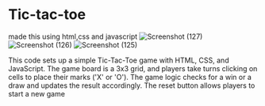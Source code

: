 # Tic-tac-toe
made this using html,css and javascript
![Screenshot (127)](https://github.com/Adrishti1/Tic-tac-toe/assets/135599298/4f9a11cf-d8ed-4de5-9781-e262ae6a67d1)
![Screenshot (126)](https://github.com/Adrishti1/Tic-tac-toe/assets/135599298/1eb89578-ae69-427d-bf34-8a2a7a174afb)
![Screenshot (125)](https://github.com/Adrishti1/Tic-tac-toe/assets/135599298/74131104-8d1c-42a3-81b7-1e2c1521f059)


This code sets up a simple Tic-Tac-Toe game with HTML, CSS, and JavaScript. The game board is a 3x3 grid, and players take turns clicking on cells to place their marks ('X' or 'O').
The game logic checks for a win or a draw and updates the result accordingly. The reset button allows players to start a new game
